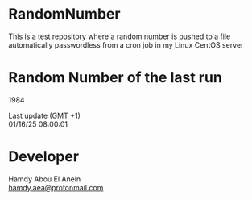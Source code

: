 # RandomNumber    
This is a test repository where a random number is pushed to a file automatically passwordless from a cron job in my Linux CentOS server    
# Random Number of the last run   
1984
      
Last update (GMT +1)    
01/16/25 08:00:01
# Developer    
Hamdy Abou El Anein   
hamdy.aea@protonmail.com

